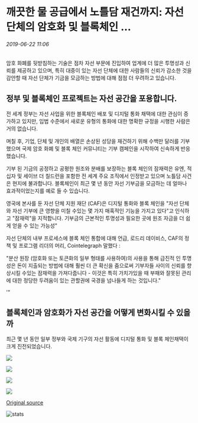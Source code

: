 # 깨끗한 물 공급에서 노틀담 재건까지: 자선 단체의 암호화 및 블록체인 ...

###### 2019-06-22 11:06

암호 화폐를 뒷받침하는 기술은 점차 자선 부문에 진입하여 업계에 더 많은 투명성과 신뢰를 제공하고 있으며, 특히 대중이 있는 자선 단체에 대한 사람들의 신뢰가 감소한 것을 감안할 때 자선 단체가 기금을 모금하는 방법에 대해 점점 더 우려하고 있습니다.

## 정부 및 블록체인 프로젝트는 자선 공간을 포용합니다.

전 세계 정부는 자선 사업을 위한 블록체인 배포 및 디지털 통화 채택에 대한 관심이 증가하고 있지만, 입법 수준에서 새로운 유형의 통화에 대한 명확한 규정을 시행한 사람은 거의 없습니다.

며칠 후, 기업, 단체 및 개인의 배열은 손상된 성당을 재건하기 위해 수백만 달러를 기부했으며 국제 암호 화폐 및 블록 체인 커뮤니티는 기부 캠페인을 시작하여 신속하게 반응했습니다.

기부 된 기금의 공정하고 공평한 원조와 분배를 보장하는 블록 체인의 잠재력은 유엔, 적십자 및 세이브 더 칠드런을 포함한 전 세계 주요 조직에서 인정받고 있으며 노틀담 사건은 현지에 불과합니다. 블록체인이 최근 몇 년 동안 자선 기부금을 모금하는 데 얼마나 효과적이었는지를 예로 들 수 있습니다.

영국에 본사를 둔 자선 단체 지원 재단 (CAF)은 디지털 통화와 블록 체인을 "자선 단체와 자선 기부에 큰 영향을 미칠 수있는 몇 가지 매혹적인 기능을 가지고 있다"고 인식하고 "잠재력"을 지적합니다. 기부금의 근본적인 투명성과 필요한 곳에 원조 자금을 더 쉽게 얻을 수 있는 가능성"

자선 단체의 내부 프로세스에 블록 체인 통합에 대해 언급, 로드리 데이비스, CAF의 정책 및 프로그램 리더의 머리, Cointelegraph 말했다 :

"분산 원장 (암호화 또는 토큰화의 일부 형태를 사용하여)의 사용을 통해 급진적 인 투명성은 돈이 지출되는 방법에 대해 훨씬 더 큰 확신을 줌으로써 기부자들 사이의 신뢰를 향상시킬 수있는 잠재력을 가져다줍니다 - 이것은 특히 가치가있을 때 부패와 잘못된 관리에 대한 정당한 두려움이 있는 관할권에 국경을 넘나들게 하는 것입니다."

'"

## 블록체인과 암호화가 자선 공간을 어떻게 변화시킬 수 있을까

최근 몇 년 동안 일부 정부와 국제 기구의 자선 활동에 디지털 통화 및 블록 체인채택이 크게 진전되었습니다.

![](https://s3.cointelegraph.com/storage/uploads/view/64c3221d4246d47b1cf377a5bdd86eee.png)

![](https://s3.cointelegraph.com/storage/uploads/view/758b95ff9ab9eed9b9bf51b36d20ad7d.png)

![](https://s3.cointelegraph.com/storage/uploads/view/d79544849aba8c0198dc4044e0e67225.png)

![](https://s3.cointelegraph.com/storage/uploads/view/76a1edcbcc4b31ed7832f9ed3f590661.png)

[Original source](https://cointelegraph.com/news/from-clean-water-supply-to-rebuilding-notre-dame-crypto-and-blockchain-in-charity)

![stats](https://c.statcounter.com/11760860/0/a89fa40b/1/ "stats")